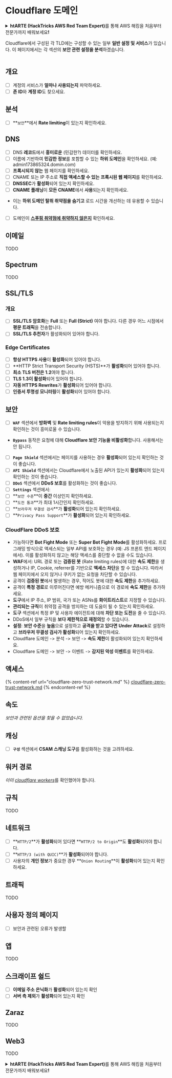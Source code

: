 # Cloudflare 도메인

<details>

<summary><strong>htARTE (HackTricks AWS Red Team Expert)</strong>를 통해 AWS 해킹을 처음부터 전문가까지 배워보세요<strong>!</strong></summary>

HackTricks를 지원하는 다른 방법:

* HackTricks에서 **회사 광고를 보거나 HackTricks를 PDF로 다운로드**하려면 [**SUBSCRIPTION PLANS**](https://github.com/sponsors/carlospolop)를 확인하세요!
* [**공식 PEASS & HackTricks 스웨그**](https://peass.creator-spring.com)를 얻으세요.
* [**The PEASS Family**](https://opensea.io/collection/the-peass-family)를 발견하세요. 독점적인 [**NFT**](https://opensea.io/collection/the-peass-family) 컬렉션입니다.
* 💬 [**Discord 그룹**](https://discord.gg/hRep4RUj7f) 또는 [**텔레그램 그룹**](https://t.me/peass)에 **참여**하거나 **Twitter**에서 저를 **팔로우**하세요. 🐦 [**@hacktricks_live**](https://twitter.com/hacktricks_live)**.**
* **HackTricks**와 **HackTricks Cloud** github 저장소에 PR을 제출하여 **해킹 트릭을 공유**하세요.

</details>

Cloudflare에서 구성된 각 TLD에는 구성할 수 있는 일부 **일반 설정 및 서비스**가 있습니다. 이 페이지에서는 각 섹션의 **보안 관련 설정을 분석**하겠습니다.

<figure><img src="../../.gitbook/assets/image (2) (4).png" alt=""><figcaption></figcaption></figure>

## 개요

* [ ] 계정의 서비스가 **얼마나 사용되는지** 파악하세요.
* [ ] **존 ID**와 **계정 ID**도 찾으세요.

## 분석

* [ ] **`보안`**에서 **Rate limiting**이 있는지 확인하세요.

## DNS

* [ ] DNS **레코드**에서 **흥미로운** (민감한?) 데이터를 확인하세요.
* [ ] 이름에 기반하여 **민감한 정보**를 포함할 수 있는 **하위 도메인**을 확인하세요. (예: admin173865324.domin.com)
* [ ] **프록시되지 않는** 웹 페이지를 확인하세요.
* [ ] CNAME 또는 IP 주소로 **직접 액세스할 수 있는** **프록시된 웹 페이지**를 확인하세요.
* [ ] **DNSSEC**가 **활성화**되어 있는지 확인하세요.
* [ ] **CNAME 플래닝**이 **모든 CNAME**에서 **사용**되는지 확인하세요.
* 이는 **하위 도메인 탈취 취약점을 숨기고** 로드 시간을 개선하는 데 유용할 수 있습니다.
* [ ] 도메인이 [**스푸핑 취약점에 취약하지 않은지**](https://book.hacktricks.xyz/network-services-pentesting/pentesting-smtp#mail-spoofing) 확인하세요.

## **이메일**

TODO

## Spectrum

TODO

## SSL/TLS

### **개요**

* [ ] **SSL/TLS 암호화**는 **Full** 또는 **Full (Strict)** 여야 합니다. 다른 경우 어느 시점에서 **평문 트래픽**을 전송합니다.
* [ ] **SSL/TLS 추천자**가 활성화되어 있어야 합니다.

### Edge Certificates

* [ ] **항상 HTTPS 사용**이 **활성화**되어 있어야 합니다.
* [ ] **HTTP Strict Transport Security (HSTS)**가 **활성화**되어 있어야 합니다.
* [ ] **최소 TLS 버전은 1.2**여야 합니다.
* [ ] **TLS 1.3이 활성화**되어 있어야 합니다.
* [ ] **자동 HTTPS Rewrites**가 **활성화**되어 있어야 합니다.
* [ ] **인증서 투명성 모니터링**이 **활성화**되어 있어야 합니다.

## **보안**

* [ ] **`WAF`** 섹션에서 **방화벽** 및 **Rate limiting rules**이 악용을 방지하기 위해 사용되는지 확인하는 것이 흥미로울 수 있습니다.
* **`Bypass`** 동작은 요청에 대해 **Cloudflare 보안 기능을 비활성화**합니다. 사용해서는 안 됩니다.
* [ ] **`Page Shield`** 섹션에서는 페이지를 사용하는 경우 **활성화**되어 있는지 확인하는 것이 좋습니다.
* [ ] **`API Shield`** 섹션에서는 Cloudflare에서 노출된 API가 있는지 **활성화**되어 있는지 확인하는 것이 좋습니다.
* [ ] **`DDoS`** 섹션에서 **DDoS 보호**를 활성화하는 것이 좋습니다.
* [ ] **`Settings`** 섹션에서:
* [ ] **`보안 수준`**이 **중간** 이상인지 확인하세요.
* [ ] **`도전 통과`**가 최대 1시간인지 확인하세요.
* [ ] **`브라우저 무결성 검사`**가 **활성화**되어 있는지 확인하세요.
* [ ] **`Privacy Pass Support`**가 **활성화**되어 있는지 확인하세요.

### **CloudFlare DDoS 보호**

* 가능하다면 **Bot Fight Mode** 또는 **Super Bot Fight Mode**를 활성화하세요. 프로그래밍 방식으로 액세스되는 일부 API를 보호하는 경우 (예: JS 프론트 엔드 페이지에서). 이를 활성화하지 않고는 해당 액세스를 중단할 수 없을 수도 있습니다.
* **WAF**에서: URL 경로 또는 **검증된 봇** (Rate limiting rules)에 대한 **속도 제한**을 생성하거나 IP, Cookie, referrer를 기반으로 **액세스 차단**을 할 수 있습니다. 따라서 웹 페이지에서 오지 않거나 쿠키가 없는 요청을 차단할 수 있습니다.
* 공격이 **검증된 봇**에서 발생하는 경우, 적어도 봇에 대한 **속도 제한**을 추가하세요.
* 공격이 **특정 경로**로 이루어진다면 예방 메커니즘으로 이 경로에 **속도 제한**을 추가하세요.
* **도구**에서 IP 주소, IP 범위, 국가 또는 ASNs를 **화이트리스트**로 지정할 수 있습니다.
* **관리되는 규칙**이 취약점 공격을 방지하는 데 도움이 될 수 있는지 확인하세요.
* **도구** 섹션에서 특정 IP 및 사용자 에이전트에 대해 **차단 또는 도전**을 줄 수 있습니다.
* DDoS에서 일부 규칙을 **보다 제한적으로 재정의**할 수 있습니다.
* **설정**: **보안 수준**을 **높음**으로 설정하고 **공격을 받고 있다면** **Under Attack**로 설정하고 **브라우저 무결성 검사가 활성화**되어 있는지 확인하세요.
* Cloudflare 도메인 -> 분석 -> 보안 -> **속도 제한**이 활성화되어 있는지 확인하세요.
* Cloudflare 도메인 -> 보안 -> 이벤트 -> **감지된 악성 이벤트**를 확인하세요.

## 액세스

{% content-ref url="cloudflare-zero-trust-network.md" %}
[cloudflare-zero-trust-network.md](cloudflare-zero-trust-network.md)
{% endcontent-ref %}

## 속도

_보안과 관련된 옵션을 찾을 수 없었습니다._

## 캐싱

* [ ] **`구성`** 섹션에서 **CSAM 스캐닝 도구**를 활성화하는 것을 고려하세요.

## **워커 경로**

_이미_ [_cloudflare workers_](./#workers)를 확인했어야 합니다.

## 규칙

TODO

## 네트워크

* [ ] **`HTTP/2`**가 **활성화**되어 있다면 **`HTTP/2 to Origin`**도 **활성화**되어야 합니다.
* [ ] **`HTTP/3 (with QUIC)`**가 **활성화**되어야 합니다.
* [ ] 사용자의 **개인 정보**가 중요한 경우 **`Onion Routing`**이 **활성화**되어 있는지 확인하세요.

## **트래픽**

TODO

## 사용자 정의 페이지

* [ ] 보안과 관련된 오류가 발생할
## 앱

TODO

## 스크래이프 쉴드

* [ ] **이메일 주소 은닉화**가 **활성화**되어 있는지 확인
* [ ] **서버 측 제외**가 **활성화**되어 있는지 확인

## **Zaraz**

TODO

## **Web3**

TODO

<details>

<summary><strong>htARTE (HackTricks AWS Red Team Expert)</strong>를 통해 AWS 해킹을 처음부터 전문가까지 배워보세요<strong>!</strong></summary>

HackTricks를 지원하는 다른 방법:

* HackTricks에서 **회사 광고를 보거나 HackTricks를 PDF로 다운로드**하려면 [**SUBSCRIPTION PLANS**](https://github.com/sponsors/carlospolop)를 확인하세요!
* [**공식 PEASS & HackTricks 스웨그**](https://peass.creator-spring.com)를 얻으세요.
* [**The PEASS Family**](https://opensea.io/collection/the-peass-family)를 발견하세요. 독점적인 [**NFTs**](https://opensea.io/collection/the-peass-family) 컬렉션입니다.
* 💬 [**Discord 그룹**](https://discord.gg/hRep4RUj7f) 또는 [**텔레그램 그룹**](https://t.me/peass)에 **참여**하거나 **Twitter** 🐦 [**@hacktricks_live**](https://twitter.com/hacktricks_live)**를** **팔로우**하세요.
* **HackTricks**와 [**HackTricks Cloud**](https://github.com/carlospolop/hacktricks-cloud) github 저장소에 PR을 제출하여 **해킹 트릭을 공유**하세요.

</details>
